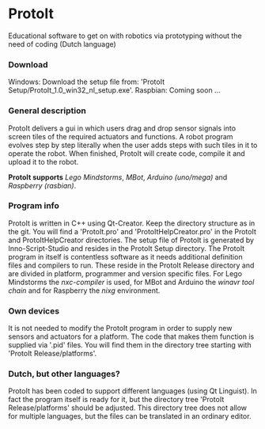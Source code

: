 # ProtoIt

Educational software to get on with robotics via prototyping without the need of coding (Dutch language)

### Download ###
Windows: Download the setup file from: 'ProtoIt Setup/ProtoIt_1.0_win32_nl_setup.exe'.
Raspbian: Coming soon ...

### General description ###

ProtoIt delivers a gui in which users drag and drop sensor signals into screen tiles of the required actuators and functions.
A robot program evolves step by step literally when the user adds steps with such tiles in it to operate the robot.
When finished, ProtoIt will create code, compile it and upload it to the robot.

**ProtoIt supports** *Lego Mindstorms*, *MBot*, *Arduino (uno/mega)* and *Raspberry (rasbian)*.

### Program info ###

ProtoIt is written in C++ using Qt-Creator. Keep the directory structure as in the git.
You will find a 'ProtoIt.pro' and 'ProtoItHelpCreator.pro' in the ProtoIt and ProtoItHelpCreator directories.
The setup file of ProtoIt is generated by Inno-Script-Studio and resides in the ProtoIt Setup directory.
The ProtoIt program in itself is contentless software as it needs additional definition files and compilers to run.
These reside in the ProtoIt Release directory and are divided in platform, programmer and version specific files.
For Lego Mindstorms the *nxc-compiler* is used, for MBot and Arduino the *winavr tool chain* and for Raspberry the *nixg* environment.

### Own devices ###

It is not needed to modify the ProtoIt program in order to supply new sensors and actuators for a platform.
The code that makes them function is supplied via '.pid' files. You will find them in the directory tree starting with
'ProtoIt Release/platforms'.

### Dutch, but other languages? ###

ProtoIt has been coded to support different languages (using Qt Linguist).
In fact the program itself is ready for it, but the directory tree 'ProtoIt Release/platforms' should be adjusted.
This directory tree does not allow for multiple languages, but the files can be translated in an ordinary editor.
